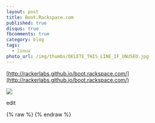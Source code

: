 ```yaml
---
layout: post
title: Boot.Rackspace.com
published: true
disqus: true
fbcomments: true
category: blog
tags:
  - linux
photo_url: /img/thumbs/DELETE_THIS_LINE_IF_UNUSED.jpg
---
```


[http://rackerlabs.github.io/boot.rackspace.com/](http://rackerlabs.github.io/boot.rackspace.com/)

![](/img/PICTURE_EXAMPLE.jpg)

edit

{% raw  %}
{% endraw  %}
